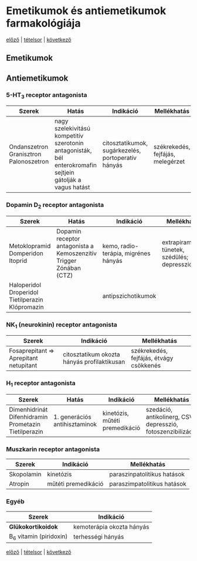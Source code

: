 # Emetikumok és antiemetikumok farmakológiája

[előző](22.%20Fekélygátló%20szerek%20farmakológiája.md) | [tételsor](0.%20Hattan%20ea%20kidolgozás%20-%20Németh%20Boldizsár.md) | [következő](24.%20Laxatívumok,%20savképzők,%20emésztőenzimek.md)

## Emetikumok

## Antiemetikumok

### 5-HT<sub>3</sub> receptor antagonista

Szerek | Hatás | Indikáció | Mellékhatás
--- | --- | --- | ---
Ondanszetron <br> Granisztron <br> Palonoszetron | nagy szelekivitású kompetitív szerotonin antagonisták, bél enterokromafin sejtjein gátolják a vagus hatást | citosztatikumok, sugárkezelés, portoperatív hányás | székrekedés, fejfájás, melegérzet

### Dopamin D<sub>2</sub> receptor antagonista

Szerek | Hatás | Indikáció | Mellékhatás
--- | --- | --- | ---
Metoklopramid <br> Domperidon <br> Itoprid | Dopamin receptor antagonista a Kemoszenzitív Trigger Zónában (CTZ) | kemo, radio-terápia, migrénes hányás | extrapiramidális tünetek, szédülés; depresszió
Haloperidol <br> Droperidol <br> Tietilperazin <br> Klópromazin || antipszichotikumok

### NK<sub>1</sub> (neurokinin) receptor antagonista

Szerek | Indikáció | Mellékhatás
--- | --- | ---
Fosaprepitant ⇒ Aprepitant <br> netupitant | citosztatikum okozta hányás profilaktikusan | székrekedés, fejfájás, étvágy csökkenés

### H<sub>1</sub> receptor antagonista

Szerek | Hatás | Indikáció | Mellékhatás
--- | --- | --- | ---
Dimenhidrinát <br> Difenhidramin <br> Prometazin <br> Tietilperazin | 1. generációs antihisztaminok | kinetózis, műtéti premedikáció | szedáció, antikolinerg, CSV depresszió, fotoszenzibilizáció

### Muszkarin receptor antagonista

Szerek | Indikáció | Mellékhatás
--- | --- | ---
Skopolamin | kinetózis | paraszinpatolitikus hatások
Atropin | műtéti premedikáció | paraszimpatolitikus hatások

### Egyéb

Szerek | Indikáció
--- | ---
**Glükokortikoidok** | kemoterápia okozta hányás
B<sub>6</sub> vitamin (piridoxin) | terhességi hányás

[előző](22.%20Fekélygátló%20szerek%20farmakológiája.md) | [tételsor](0.%20Hattan%20ea%20kidolgozás%20-%20Németh%20Boldizsár.md) | [következő](24.%20Laxatívumok,%20savképzők,%20emésztőenzimek.md)
